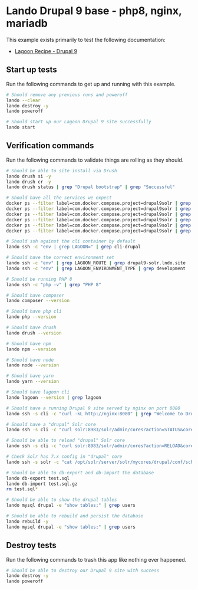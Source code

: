 Lando Drupal 9 base - php8, nginx, mariadb
==========================================

This example exists primarily to test the following documentation:

* [Lagoon Recipe - Drupal 9](https://docs.lando.dev/config/lagoon.html)

Start up tests
--------------

Run the following commands to get up and running with this example.

```bash
# Should remove any previous runs and poweroff
lando --clear
lando destroy -y
lando poweroff

# Should start up our Lagoon Drupal 9 site successfully
lando start
```

Verification commands
---------------------

Run the following commands to validate things are rolling as they should.

```bash
# Should be able to site install via Drush
lando drush si -y
lando drush cr -y
lando drush status | grep "Drupal bootstrap" | grep "Successful"

# Should have all the services we expect
docker ps --filter label=com.docker.compose.project=drupal9solr | grep Up | grep drupal9solr_nginx_1
docker ps --filter label=com.docker.compose.project=drupal9solr | grep Up | grep drupal9solr_mariadb_1
docker ps --filter label=com.docker.compose.project=drupal9solr | grep Up | grep drupal9solr_mailhog_1
docker ps --filter label=com.docker.compose.project=drupal9solr | grep Up | grep drupal9solr_php_1
docker ps --filter label=com.docker.compose.project=drupal9solr | grep Up | grep drupal9solr_cli_1
docker ps --filter label=com.docker.compose.project=drupal9solr | grep Up | grep drupal9solr_lagooncli_1

# Should ssh against the cli container by default
lando ssh -c "env | grep LAGOON=" | grep cli-drupal

# Should have the correct environment set
lando ssh -c "env" | grep LAGOON_ROUTE | grep drupal9-solr.lndo.site
lando ssh -c "env" | grep LAGOON_ENVIRONMENT_TYPE | grep development

# Should be running PHP 8
lando ssh -c "php -v" | grep "PHP 8"

# Should have composer
lando composer --version

# Should have php cli
lando php --version

# Should have drush
lando drush --version

# Should have npm
lando npm --version

# Should have node
lando node --version

# Should have yarn
lando yarn --version

# Should have lagoon cli
lando lagoon --version | grep lagoon

# Should have a running Drupal 9 site served by nginx on port 8080
lando ssh -s cli -c "curl -kL http://nginx:8080" | grep "Welcome to Drush Site-Install"

# Should have a "drupal" Solr core
lando ssh -s cli -c "curl solr:8983/solr/admin/cores?action=STATUS&core=drupal"

# Should be able to reload "drupal" Solr core
lando ssh -s cli -c "curl solr:8983/solr/admin/cores?action=RELOAD&core=drupal"

# Check Solr has 7.x config in "drupal" core
lando ssh -s solr -c "cat /opt/solr/server/solr/mycores/drupal/conf/schema.xml | grep solr-7.x"

# Should be able to db-export and db-import the database
lando db-export test.sql
lando db-import test.sql.gz
rm test.sql*

# Should be able to show the drupal tables
lando mysql drupal -e "show tables;" | grep users

# Should be able to rebuild and persist the database
lando rebuild -y
lando mysql drupal -e "show tables;" | grep users
```

Destroy tests
-------------

Run the following commands to trash this app like nothing ever happened.

```bash
# Should be able to destroy our Drupal 9 site with success
lando destroy -y
lando poweroff
```
